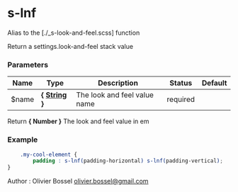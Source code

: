 # s-lnf

Alias to the [./_s-look-and-feel.scss] function

Return a settings.look-and-feel stack value



### Parameters
Name  |  Type  |  Description  |  Status  |  Default
------------  |  ------------  |  ------------  |  ------------  |  ------------
$name  |  **{ [String](http://www.sass-lang.com/documentation/file.SASS_REFERENCE.html#sass-script-strings) }**  |  The look and feel value name  |  required  |

Return **{ Number }** The look and feel value in em

### Example
```scss
	.my-cool-element {
		padding : s-lnf(padding-horizontal) s-lnf(padding-vertical);
}
```
Author : Olivier Bossel [olivier.bossel@gmail.com](mailto:olivier.bossel@gmail.com)
